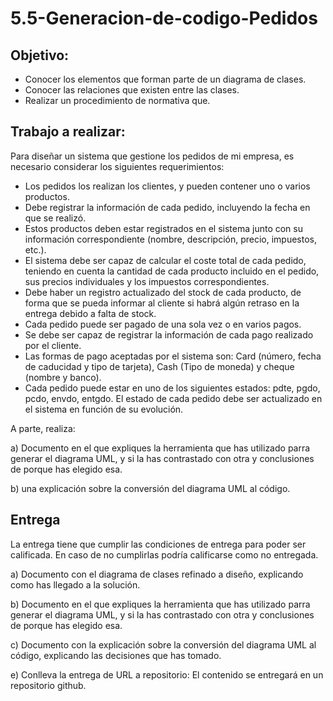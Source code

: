 # 5.5-Generacion-de-codigo-Pedidos

## Objetivo:

- Conocer los elementos que forman parte de un diagrama de clases.
- Conocer las relaciones que existen entre las clases.
- Realizar un procedimiento de normativa que.

## Trabajo a realizar:

Para diseñar un sistema que gestione los pedidos de mi empresa, es necesario considerar los siguientes requerimientos:

- Los pedidos los realizan los clientes, y pueden contener uno o varios productos.
- Debe registrar la información de cada pedido, incluyendo la fecha en que se realizó.
- Estos productos deben estar registrados en el sistema junto con su información correspondiente (nombre, descripción, precio, impuestos, etc.).
- El sistema debe ser capaz de calcular el coste total de cada pedido, teniendo en cuenta la cantidad de cada producto incluido en el pedido, sus precios individuales y los impuestos correspondientes.
- Debe haber un registro actualizado del stock de cada producto, de forma que se pueda informar al cliente si habrá algún retraso en la entrega debido a falta de stock.
- Cada pedido puede ser pagado de una sola vez o en varios pagos. 
- Se debe ser capaz de registrar la información de cada pago realizado por el cliente.
- Las formas de pago aceptadas por el sistema son: Card (número, fecha de caducidad y tipo de tarjeta), Cash  (Tipo de moneda) y cheque (nombre y banco).
- Cada pedido puede estar en uno de los siguientes estados: pdte, pgdo, pcdo, envdo, entgdo. El estado de cada pedido debe ser actualizado en el sistema en función de su evolución.

A parte, realiza:

a)  Documento en el que expliques la herramienta que has utilizado parra generar el diagrama UML, y si la has contrastado con otra y conclusiones de porque has elegido esa.

b) una explicación sobre la conversión del diagrama UML al código.


## Entrega

La entrega tiene que cumplir las condiciones de entrega para poder ser calificada. En caso de no cumplirlas podría calificarse como no entregada.

a) Documento con el diagrama de clases refinado a diseño, explicando como has llegado a la solución.

b) Documento en el que expliques la herramienta que has utilizado parra generar el diagrama UML, y si la has contrastado con otra y conclusiones de porque has elegido esa.

c) Documento con la explicación sobre la conversión del diagrama UML al código, explicando las decisiones que has tomado.

e) Conlleva la entrega de URL a repositorio: El contenido se entregará en un repositorio github.
